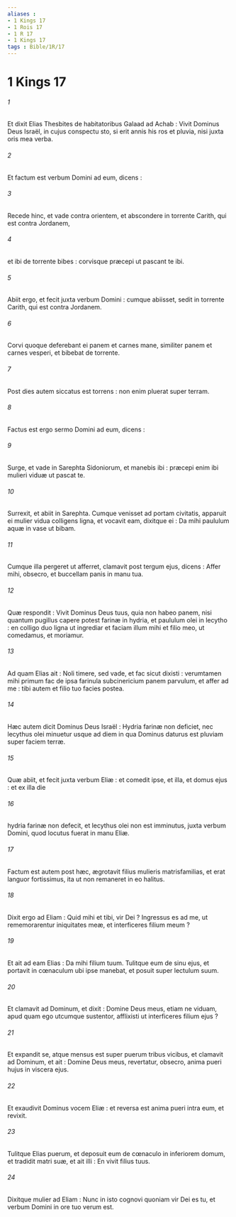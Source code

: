 ```yaml
---
aliases : 
- 1 Kings 17
- 1 Rois 17
- 1 R 17
- 1 Kings 17
tags : Bible/1R/17
---
```


# 1 Kings 17

###### 1
Et dixit Elias Thesbites de habitatoribus Galaad ad Achab : Vivit Dominus Deus Israël, in cujus conspectu sto, si erit annis his ros et pluvia, nisi juxta oris mea verba.
###### 2
Et factum est verbum Domini ad eum, dicens :
###### 3
Recede hinc, et vade contra orientem, et abscondere in torrente Carith, qui est contra Jordanem,
###### 4
et ibi de torrente bibes : corvisque præcepi ut pascant te ibi.
###### 5
Abiit ergo, et fecit juxta verbum Domini : cumque abiisset, sedit in torrente Carith, qui est contra Jordanem.
###### 6
Corvi quoque deferebant ei panem et carnes mane, similiter panem et carnes vesperi, et bibebat de torrente.
###### 7
Post dies autem siccatus est torrens : non enim pluerat super terram.
###### 8
Factus est ergo sermo Domini ad eum, dicens :
###### 9
Surge, et vade in Sarephta Sidoniorum, et manebis ibi : præcepi enim ibi mulieri viduæ ut pascat te.
###### 10
Surrexit, et abiit in Sarephta. Cumque venisset ad portam civitatis, apparuit ei mulier vidua colligens ligna, et vocavit eam, dixitque ei : Da mihi paululum aquæ in vase ut bibam.
###### 11
Cumque illa pergeret ut afferret, clamavit post tergum ejus, dicens : Affer mihi, obsecro, et buccellam panis in manu tua.
###### 12
Quæ respondit : Vivit Dominus Deus tuus, quia non habeo panem, nisi quantum pugillus capere potest farinæ in hydria, et paululum olei in lecytho : en colligo duo ligna ut ingrediar et faciam illum mihi et filio meo, ut comedamus, et moriamur.
###### 13
Ad quam Elias ait : Noli timere, sed vade, et fac sicut dixisti : verumtamen mihi primum fac de ipsa farinula subcinericium panem parvulum, et affer ad me : tibi autem et filio tuo facies postea.
###### 14
Hæc autem dicit Dominus Deus Israël : Hydria farinæ non deficiet, nec lecythus olei minuetur usque ad diem in qua Dominus daturus est pluviam super faciem terræ.
###### 15
Quæ abiit, et fecit juxta verbum Eliæ : et comedit ipse, et illa, et domus ejus : et ex illa die
###### 16
hydria farinæ non defecit, et lecythus olei non est imminutus, juxta verbum Domini, quod locutus fuerat in manu Eliæ.
###### 17
Factum est autem post hæc, ægrotavit filius mulieris matrisfamilias, et erat languor fortissimus, ita ut non remaneret in eo halitus.
###### 18
Dixit ergo ad Eliam : Quid mihi et tibi, vir Dei ? Ingressus es ad me, ut rememorarentur iniquitates meæ, et interficeres filium meum ?
###### 19
Et ait ad eam Elias : Da mihi filium tuum. Tulitque eum de sinu ejus, et portavit in cœnaculum ubi ipse manebat, et posuit super lectulum suum.
###### 20
Et clamavit ad Dominum, et dixit : Domine Deus meus, etiam ne viduam, apud quam ego utcumque sustentor, afflixisti ut interficeres filium ejus ?
###### 21
Et expandit se, atque mensus est super puerum tribus vicibus, et clamavit ad Dominum, et ait : Domine Deus meus, revertatur, obsecro, anima pueri hujus in viscera ejus.
###### 22
Et exaudivit Dominus vocem Eliæ : et reversa est anima pueri intra eum, et revixit.
###### 23
Tulitque Elias puerum, et deposuit eum de cœnaculo in inferiorem domum, et tradidit matri suæ, et ait illi : En vivit filius tuus.
###### 24
Dixitque mulier ad Eliam : Nunc in isto cognovi quoniam vir Dei es tu, et verbum Domini in ore tuo verum est.
